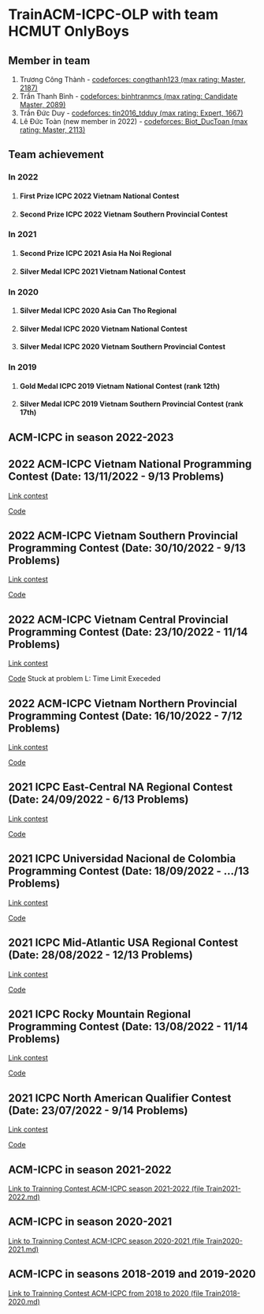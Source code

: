 # TrainACM-ICPC-OLP with team HCMUT OnlyBoys

## Member in team
1. Trương Công Thành - [codeforces: congthanh123 (max rating: Master, 2187)](https://codeforces.com/profile/congthanh123)
2. Trần Thanh Bình - [codeforces: binhtranmcs (max rating: Candidate Master, 2089)](https://codeforces.com/profile/binhtranmcs)
3. Trần Đức Duy - [codeforces: tin2016_tdduy (max rating: Expert, 1667)](https://codeforces.com/profile/tin2016_tdduy)
4. Lê Đức Toàn (new member in 2022) - [codeforces: Biot_DucToan (max rating: Master, 2113)](https://codeforces.com/profile/Biot_DucToan)

## Team achievement

### In 2022
1. #### First Prize ICPC 2022 Vietnam National Contest
2. #### Second Prize ICPC 2022 Vietnam Southern Provincial Contest

### In 2021
1. #### Second Prize ICPC 2021 Asia Ha Noi Regional
2. #### Silver Medal ICPC 2021 Vietnam National Contest

### In 2020
1. #### Silver Medal ICPC 2020 Asia Can Tho Regional
2. #### Silver Medal ICPC 2020 Vietnam National Contest
3. #### Silver Medal ICPC 2020 Vietnam Southern Provincial Contest

### In 2019
1. #### Gold Medal ICPC 2019 Vietnam National Contest (rank 12th)
2. #### Silver Medal ICPC 2019 Vietnam Southern Provincial Contest (rank 17th)

## ACM-ICPC in season 2022-2023

## 2022 ACM-ICPC Vietnam National Programming Contest (Date: 13/11/2022 - 9/13 Problems)

[Link contest](https://icpc-national.vnoi.info/contest/icpc_national22)

[Code](https://github.com/truongcongthanh2000/TrainACM-ICPC-OLP/tree/master/2022%20ACM-ICPC%20Vietnam%20National%20Programming%20Contest)

## 2022 ACM-ICPC Vietnam Southern Provincial Programming Contest (Date: 30/10/2022 - 9/13 Problems)

[Link contest](https://icpc.hcmus.edu.vn/team/problems)

[Code](https://github.com/truongcongthanh2000/TrainACM-ICPC-OLP/tree/master/2022%20ACM-ICPC%20Vietnam%20Southern%20Provincial%20Programming%20Contest)

## 2022 ACM-ICPC Vietnam Central Provincial Programming Contest (Date: 23/10/2022 - 11/14 Problems)

[Link contest](https://icpc-central22.bkdnoj.com/contest/icpc_central_22)

[Code](https://github.com/truongcongthanh2000/TrainACM-ICPC-OLP/tree/master/2022%20ACM-ICPC%20Vietnam%20Central%20Provincial%20Programming%20Contest) Stuck at problem L: Time Limit Execeded

## 2022 ACM-ICPC Vietnam Northern Provincial Programming Contest (Date: 16/10/2022 - 7/12 Problems)

[Link contest](https://icpc-north22.vnoi.info/contest/icpc_northern22)

[Code](https://github.com/truongcongthanh2000/TrainACM-ICPC-OLP/tree/master/2022%20ACM-ICPC%20Vietnam%20Northern%20Provincial%20Programming%20Contest)

## 2021 ICPC East-Central NA Regional Contest (Date: 24/09/2022 - 6/13 Problems)

[Link contest](https://open.kattis.com/contests/yfgp5g)

[Code](https://github.com/truongcongthanh2000/TrainACM-ICPC-OLP/tree/master/2021%20ICPC%20East-Central%20NA%20Regional%20Contest)

## 2021 ICPC Universidad Nacional de Colombia Programming Contest (Date: 18/09/2022 - .../13 Problems)

[Link contest](https://codeforces.com/gym/103577)

[Code](https://github.com/truongcongthanh2000/TrainACM-ICPC-OLP/tree/master/2021%20ICPC%20Universidad%20Nacional%20de%20Colombia%20Programming%20Contest)

## 2021 ICPC Mid-Atlantic USA Regional Contest (Date: 28/08/2022 - 12/13 Problems)

[Link contest](https://open.kattis.com/contests/cd7rid)

[Code](https://github.com/truongcongthanh2000/TrainACM-ICPC-OLP/tree/master/2021%20ICPC%20Mid-Atlantic%20USA%20Regional%20Contest)

## 2021 ICPC Rocky Mountain Regional Programming Contest (Date: 13/08/2022 - 11/14 Problems)

[Link contest](https://open.kattis.com/contests/dz77mz)

[Code](https://github.com/truongcongthanh2000/TrainACM-ICPC-OLP/tree/master/2021%20Rocky%20Mountain%20Regional%20Programming%20Contest)

## 2021 ICPC North American Qualifier Contest (Date: 23/07/2022 - 9/14 Problems)

[Link contest](https://open.kattis.com/contests/h9n4fe)

[Code](https://github.com/truongcongthanh2000/TrainACM-ICPC-OLP/tree/master/2021%20ICPC%20North%20American%20Qualifier%20Contest)

## ACM-ICPC in season 2021-2022

[Link to Trainning Contest ACM-ICPC season 2021-2022 (file Train2021-2022.md)](https://github.com/truongcongthanh2000/TrainACM-ICPC-OLP/blob/master/Train2021-2022.md)

## ACM-ICPC in season 2020-2021

[Link to Trainning Contest ACM-ICPC season 2020-2021 (file Train2020-2021.md)](https://github.com/truongcongthanh2000/TrainACM-ICPC-OLP/blob/master/Train2020-2021.md)

## ACM-ICPC in seasons 2018-2019 and 2019-2020

[Link to Trainning Contest ACM-ICPC from 2018 to 2020 (file Train2018-2020.md)](https://github.com/truongcongthanh2000/TrainACM-ICPC-OLP/blob/master/Train2018-2020.md)




